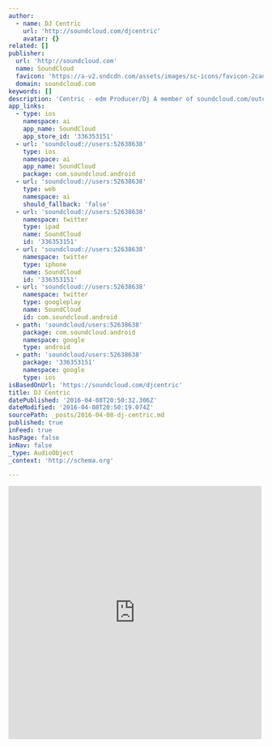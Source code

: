 ```yaml
---
author:
  - name: DJ Centric
    url: 'http://soundcloud.com/djcentric'
    avatar: {}
related: []
publisher:
  url: 'http://soundcloud.com'
  name: SoundCloud
  favicon: 'https://a-v2.sndcdn.com/assets/images/sc-icons/favicon-2cadd14b.ico'
  domain: soundcloud.com
keywords: []
description: 'Centric - edm Producer/Dj A member of soundcloud.com/outofmanadjs *Supported By* - Tiesto - Bassjackers - Breathe Carolina - Machine Gun Kelly (MGK) - Gabriel Antonio - EV - SHARPS - Trap Sounds - The Trap Agency - SickTaste.com - EDM Platform - Oscar Olivo - MIMO - Tommie Cotton Contact/Bookings/Collaborations/Promos: Centric.Contact@gmail.com Marcus Contipelli, aka "Centric" is a 21 Year old Producer and DJ from Cleveland, Ohio.'
app_links:
  - type: ios
    namespace: ai
    app_name: SoundCloud
    app_store_id: '336353151'
  - url: 'soundcloud://users:52638638'
    type: ios
    namespace: ai
    app_name: SoundCloud
    package: com.soundcloud.android
  - url: 'soundcloud://users:52638638'
    type: web
    namespace: ai
    should_fallback: 'false'
  - url: 'soundcloud://users:52638638'
    namespace: twitter
    type: ipad
    name: SoundCloud
    id: '336353151'
  - url: 'soundcloud://users:52638638'
    namespace: twitter
    type: iphone
    name: SoundCloud
    id: '336353151'
  - url: 'soundcloud://users:52638638'
    namespace: twitter
    type: googleplay
    name: SoundCloud
    id: com.soundcloud.android
  - path: 'soundcloud/users:52638638'
    package: com.soundcloud.android
    namespace: google
    type: android
  - path: 'soundcloud/users:52638638'
    package: '336353151'
    namespace: google
    type: ios
isBasedOnUrl: 'https://soundcloud.com/djcentric'
title: DJ Centric
datePublished: '2016-04-08T20:50:32.306Z'
dateModified: '2016-04-08T20:50:19.074Z'
sourcePath: _posts/2016-04-08-dj-centric.md
published: true
inFeed: true
hasPage: false
inNav: false
_type: AudioObject
_context: 'http://schema.org'

---
```

<iframe src="https://cdn.embedly.com/widgets/media.html?src=https%3A%2F%2Fw.soundcloud.com%2Fplayer%2F%3Fvisual%3Dtrue%26url%3Dhttp%253A%252F%252Fapi.soundcloud.com%252Fusers%252F52638638%26show_artwork%3Dtrue&amp;url=https%3A%2F%2Fsoundcloud.com%2Fdjcentric&amp;image=http%3A%2F%2Fi1.sndcdn.com%2Favatars-000213175502-n2mda5-t500x500.jpg&amp;key=b7d04c9b404c499eba89ee7072e1c4f7&amp;type=text%2Fhtml&amp;schema=soundcloud" width="500" height="500" scrolling="no" frameborder="0" allowfullscreen="allowfullscreen" style=""></iframe>